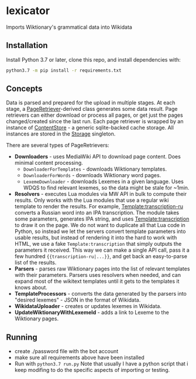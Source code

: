# lexicator
Imports Wiktionary's grammatical data into Wikidata

## Installation

Install Python 3.7 or later, clone this repo, and install dependencies with:

```bash
python3.7 -m pip install -r requirements.txt
```

## Concepts

Data is parsed and prepared for the upload in multiple stages.
 At each stage, a [PageRetriever](lexicator/PageRetriever.py)-derived class generates some data result.
 Page retrievers can either download or process all pages, or get just the pages changed/created since
 the last run. Each page retriever is wrapped by an instance of
 [ContentStore](lexicator/ContentStore.py) - a generic sqlite-backed cache storage.
 All instances are stored in the [Storage](lexicator/Storage.py) singleton.

There are several types of PageRetrievers:
* **Downloaders** - uses MediaWiki API to download page content. Does minimal content processing.
  * `DownloaderForTemplates` - downloads Wiktionary templates.
  * `DownloaderForWords` - downloads Wiktionary word pages.
  * `LexemeDownloader` - downloads Lexemes in a given language. Uses WDQS to find relevant lexemes, so the data might be stale for ~1min.
* **Resolvers** - executes Lua modules via MW API in bulk to compute their results. Only works with the Lua modules that use a regular wiki template to render the results.
 For example, [Template:transcription-ru](https://ru.wiktionary.org/wiki/Шаблон:transcription-ru) converts a Russian word into an IPA transcription.
 The module takes some parameters, generates IPA string, and uses [Template:transcription](https://ru.wiktionary.org/wiki/Шаблон:transcription) to draw it on the page.
 We do not want to duplicate all that Lua code in Python, so instead we let the servers convert template parameters into usable results,
 but instead of rendering it into the hard to work with HTML, we use a fake `Template:transcription` that simply outputs the parameters it received.
 This way we can make a single API call, pass it a few hundred `{{transcription-ru|...}}`, and get back an easy-to-parse list
 of the results.
* **Parsers** - parses raw Wiktionary pages into the list of relevant templates with their parameters. Parsers uses resolvers when needed, and can expand most of the wikitext templates until it gets to the templates it knows about.
* **TemplateProcessors** - converts the data generated by the parsers into "desired lexemes" - JSON in the format of Wikidata.
* **WikidataUploader** - creates or updates lexemes in Wikidata.
* **UpdateWiktionaryWithLexemeId** - adds a link to Lexeme to the Wiktionary pages.

## Running
* create ./password file with the bot account
* make sure all requirements above have been installed
* Run with `python3.7 run.py`
Note that usually I have a python script that i keep modifing to do the specific aspects of importing or testing. 
